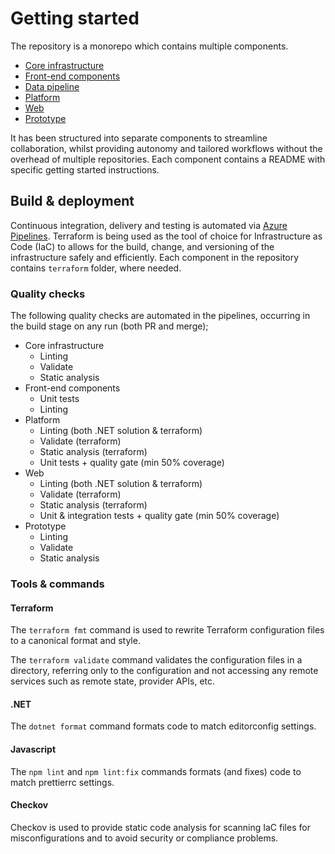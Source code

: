# Getting started

The repository is a monorepo which contains multiple components. 

- [Core infrastructure](../../core-infrastructure/README.md) 
- [Front-end components](../../front-end-components/README.md) 
- [Data pipeline](../../data-pipeline/README.md)
- [Platform](../../platform/README.md)
- [Web](../../web/README.md)
- [Prototype](../../prototype/README.md)

It has been structured into separate components to streamline collaboration, whilst providing autonomy and tailored workflows without the overhead of multiple repositories. Each component contains a README with specific getting started instructions.

## Build & deployment
Continuous integration, delivery and testing is automated via [Azure Pipelines](https://dfe-ssp.visualstudio.com/s198-DfE-Benchmarking-service/_build?view=folders). Terraform is being used as the tool of choice for Infrastructure as Code (IaC) to allows for the build, change, and versioning of the infrastructure safely and efficiently. 
Each component in the repository contains `terraform` folder, where needed.

### Quality checks
The following quality checks are automated in the pipelines, occurring in the build stage on any run (both PR and merge);

- Core infrastructure
  - Linting
  - Validate
  - Static analysis
- Front-end components
  - Unit tests
  - Linting
- Platform
  - Linting (both .NET solution & terraform)
  - Validate (terraform)
  - Static analysis (terraform)
  - Unit tests + quality gate (min 50% coverage) 
- Web
  - Linting (both .NET solution & terraform)
  - Validate (terraform)
  - Static analysis (terraform)
  - Unit & integration tests + quality gate (min 50% coverage)
- Prototype
  - Linting
  - Validate
  - Static analysis

### Tools & commands

#### Terraform
The `terraform fmt` command is used to rewrite Terraform configuration files to a canonical format and style.

The `terraform validate` command validates the configuration files in a directory, referring only to the configuration and not accessing any remote services such as remote state, provider APIs, etc.

#### .NET
The `dotnet format` command formats code to match editorconfig settings.

#### Javascript
The `npm lint` and `npm lint:fix` commands formats (and fixes) code to match prettierrc settings. 

#### Checkov
Checkov is used to provide static code analysis for scanning IaC files for misconfigurations and to avoid security or compliance problems. 
